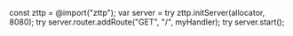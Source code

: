 const zttp = @import("zttp");
var server = try zttp.initServer(allocator, 8080);
try server.router.addRoute("GET", "/", myHandler);
try server.start();
